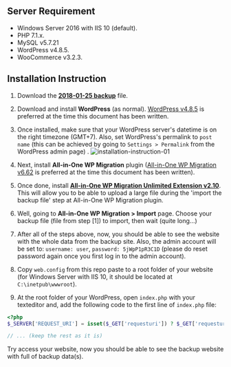 ## Server Requirement

- Windows Server 2016 with IIS 10 (default).
- PHP 7.1.x.
- MySQL v5.7.21
- WordPress v4.8.5.
- WooCommerce v3.2.3.

## Installation Instruction

1. Download the [**2018-01-25 backup**](https://www.dropbox.com/s/pbxyddncnc3u3fw/ec2-13-250-123-237.ap-southeast-1.compute.amazonaws.com-20180125-100217-264.wpress?dl=0) file.

2. Download and install **WordPress** (as normal). [WordPress v4.8.5](https://wordpress.org/wordpress-4.8.5.zip) is preferred at the time this document has been written.

3. Once installed, make sure that your WordPress server's datetime is on the right timezone (GMT+7). Also, set WordPress's permalink to `post name` (this can be achieved by going to `Settings > Permalink` from the WordPress admin page) .
  ![installation-instruction-01](https://user-images.githubusercontent.com/2154669/36500818-e5c156ac-1777-11e8-88b4-477e663f8488.jpg)

4. Next, install **All-in-One WP Migration** plugin ([All-in-One WP Migration v6.62](https://downloads.wordpress.org/plugin/all-in-one-wp-migration.6.62.zip) is preferred at the time this document has been written).

5. Once done, install [**All-in-One WP Migration Unlimited Extension v2.10**](https://drive.google.com/file/d/19WUso5GyPIlcLOXpRuvkWB-qfHH9lYee/view?usp=sharing). This will allow you to be able to upload a large file during the 'import the backup file' step at All-in-One WP Migration plugin.

6. Well, going to **All-in-One WP Migration > Import** page. Choose your backup file (file from step [1]) to import, then wait (quite long...)

7. After all of the steps above, now, you should be able to see the website with the whole data from the backup site. Also, the admin account will be set to: `username: user`, `password: 5jWpP1pR3C1D` (please do reset password again once you first log in to the admin account).

8. Copy `web.config` from this repo paste to a root folder of your website (for Windows Server with IIS 10, it should be located at `C:\inetpub\wwwroot`).

9. At the root folder of your WordPress, open `index.php` with your texteditor and, add the following code to the first line of `index.php` file:
```php
<?php
$_SERVER['REQUEST_URI'] = isset($_GET['requesturi']) ? $_GET['requesturi'] : '/';

// ... (keep the rest as it is)
```

Try access your website, now you should be able to see the backup website with full of backup data(s).